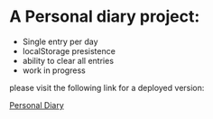# A Personal diary project:

- Single entry per day
- localStorage presistence
- ability to clear all entries
- work in progress

please visit the following link for a deployed version:

[Personal Diary](https://perosnaldiary.onrender.com)
